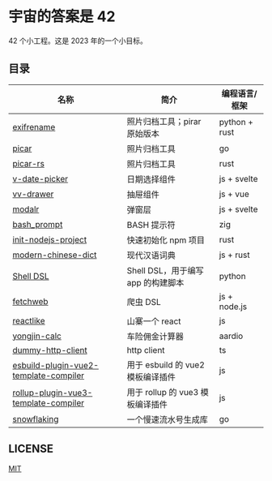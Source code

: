 # 宇宙的答案是 42

42 个小工程。这是 2023 年的一个小目标。

## 目录

| 名称                                                                                                     | 简介                               | 编程语言/框架 |
| -------------------------------------------------------------------------------------------------------- | ---------------------------------- | ------------- |
| [exifrename](https://github.com/yuekcc/exifrename)                                                       | 照片归档工具；pirar 原始版本       | python + rust |
| [picar](https://github.com/yuekcc/picar)                                                                 | 照片归档工具                       | go            |
| [picar-rs](https://github.com/yuekcc/picar-rs)                                                           | 照片归档工具                       | rust          |
| [v-date-picker](https://github.com/yuekcc/v-date-picker)                                                 | 日期选择组件                       | js + svelte   |
| [vv-drawer](https://github.com/yuekcc/vv-drawer)                                                         | 抽屉组件                           | js + vue      |
| [modalr](https://github.com/yuekcc/modalr)                                                               | 弹窗层                             | js + svelte   |
| [bash_prompt](https://github.com/yuekcc/bash_prompt)                                                     | BASH 提示符                        | zig           |
| [init-nodejs-project](https://github.com/yuekcc/init-nodejs-project)                                     | 快速初始化 npm 项目                | rust          |
| [modern-chinese-dict](https://github.com/yuekcc/modern-chinese-dict)                                     | 现代汉语词典                       | js + rust     |
| [Shell DSL](https://github.com/yuekcc/build_scripts)                                                     | Shell DSL，用于编写 app 的构建脚本 | python        |
| [fetchweb](https://github.com/yuekcc/fetchweb)                                                           | 爬虫 DSL                           | js + node.js  |
| [reactlike](https://github.com/yuekcc/reactlike)                                                         | 山寨一个 react                     | js            |
| [yongjin-calc](https://github.com/yuekcc/yongjin-calc)                                                   | 车险佣金计算器                     | aardio        |
| [dummy-http-client](https://github.com/yuekcc/dummy-http-client)                                         | http client                        | ts            |
| [esbuild-plugin-vue2-template-compiler](https://github.com/yuekcc/esbuild-plugin-vue2-template-compiler) | 用于 esbuild 的 vue2 模板编译插件  | js            |
| [rollup-plugin-vue3-template-compiler](https://github.com/yuekcc/rollup-plugin-vue3-template-compiler)   | 用于 rollup 的 vue3 模板编译插件   | js            |
| [snowflaking](https://github.com/yuekcc/snowflaking)                                                     | 一个慢速流水号生成库               | go            |

## LICENSE

[MIT](LICENSE)
